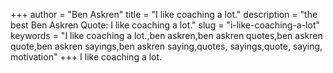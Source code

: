 +++
author = "Ben Askren"
title = "I like coaching a lot."
description = "the best Ben Askren Quote: I like coaching a lot."
slug = "i-like-coaching-a-lot"
keywords = "I like coaching a lot.,ben askren,ben askren quotes,ben askren quote,ben askren sayings,ben askren saying,quotes, sayings,quote, saying, motivation"
+++
I like coaching a lot.
